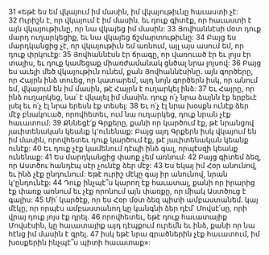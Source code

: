 31 «Եթէ ես եմ վկայում իմ մասին, իմ վկայութիւնը հաւաստի չէ: 32 Ուրիշն է, որ վկայում է իմ մասին. եւ դուք գիտէք, որ հաւաստի է այն վկայութիւնը, որ նա վկայեց իմ մասին: 33 Յովհաննէսի մօտ դուք մարդ ուղարկեցիք, եւ նա վկայեց ճշմարտութիւնը: 34 Բայց ես մարդկանցից չէ, որ վկայութիւն եմ առնում, այլ այս ասում եմ, որ դուք փրկուէք: 35 Յովհաննէսն էր ճրագը, որ վառուած էր եւ լոյս էր տալիս, եւ դուք կամեցաք միառժամանակ ցնծալ նրա լոյսով: 36 Բայց ես աւելի մեծ վկայութիւն ունեմ, քան Յովհաննէսինը. այն գործերը, որ Հայրն ինձ տուեց, որ կատարեմ, այդ նոյն գործերն իսկ, որ անում եմ, վկայում են իմ մասին, թէ Հայրն է ուղարկել ինձ: 37 Եւ Հայրը, որ ինձ ուղարկեց, նա՛ է վկայել իմ մասին. դուք ո՛չ նրա ձայնն էք երբեւէ լսել եւ ո՛չ էլ նրա երեսն էք տեսել: 38 Եւ ո՛չ էլ նրա խօսքն ունէք ձեր մէջ բնակուած, որովհետեւ, ում նա ուղարկեց, դուք նրան չէք հաւատում: 39 Քննեցէ՛ք Գրքերը, քանի որ կարծում էք, թէ նրանցով յաւիտենական կեանք կ՚ունենաք: Բայց այդ Գրքերն իսկ վկայում են իմ մասին, որովհետեւ դուք կարծում էք, թէ յաւիտենական կեանք ունէք: 40 Եւ դուք չէք կամենում դէպի ինձ գալ, որպէսզի կեանք ունենաք: 41 Ես մարդկանցից փառք չեմ առնում: 42 Բայց գիտեմ ձեզ, որ Աստծու հանդէպ սէր չունէք ձեր մէջ: 43 Ես եկայ իմ Հօր անունով, եւ ինձ չէք ընդունում: Եթէ ուրիշ մէկը գայ իր անունով, նրան կ՚ընդունէք: 44 Դուք ինչպէ՞ս կարող էք հաւատալ, քանի որ իրարից էք փառք առնում եւ չէք որոնում այն փառքը, որ միակ Աստծուց է գալիս: 45 Մի՛ կարծէք, որ ես Հօր մօտ ձեզ պիտի ամբաստանեմ. կայ մէկը, որ որպէս ամբաստանող կը կանգնի ձեր դէմ՝ Մովսէ՛սը, որի վրայ դուք յոյս էք դրել. 46 որովհետեւ, եթէ դուք հաւատայիք Մովսէսին, կը հաւատայիք այդ դէպքում ուրեմն եւ ինձ, քանի որ նա հէնց իմ մասին է գրել. 47 իսկ եթէ նրա գրածներին չէք հաւատում, իմ խօսքերին ինչպէ՞ս պիտի հաւատաք»:
